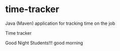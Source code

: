 # time-tracker
Java (Maven) application for tracking time on the job

Time tracker

Good Night Students!!!
good  morning
